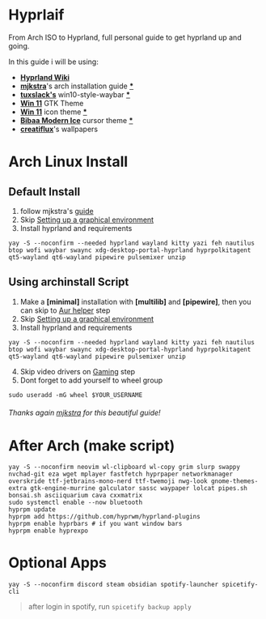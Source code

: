 # Hyprlaif
From Arch ISO to Hyprland, full personal guide to get hyprland up and going.

In this guide i will be using:  
- [**Hyprland Wiki**](https://wiki.hypr.land/)
- [**mjkstra**](https://github.com/mjkstra)'s arch installation guide [**\***](https://github.com/login/oauth/authorize?client_id=7e0a3cd836d3e544dbd9&redirect_uri=https%3A%2F%2Fgist.github.com%2Fauth%2Fgithub%2Fcallback%3Freturn_to%3Dhttps%253A%252F%252Fgist.github.com%252Fmjkstra%252F96ce7a5689d753e7a6bdd92cdc169bae&response_type=code&state=82c02c7f7de6377f5ca6525534b6c1f05a317cecf7f637d85ed19eb62c84c38b)
- [**tuxslack's**](https://github.com/tuxslack) win10-style-waybar [**\***](https://github.com/tuxslack/win10-style-waybar/tree/main?tab=readme-ov-file#MIT-1-ov-file)
- [**Win 11**](https://www.gnome-look.org/p/2278411) GTK Theme
- [**Win 11**](https://www.gnome-look.org/p/1546069) icon theme [**\***](https://github.com/yeyushengfan258/Win11-icon-theme)
- [**Bibaa Modern Ice**](https://www.gnome-look.org/p/1197198) cursor theme [**\***](https://github.com/ful1e5/Bibata_Cursor)
- [**creatiflux**](https://creatiflux.artstation.com/)'s wallpapers

# Arch Linux Install
## Default Install
1. follow mjkstra's [guide](https://gist.github.com/mjkstra/96ce7a5689d753e7a6bdd92cdc169bae)
2. Skip [Setting up a graphical environment](https://gist.github.com/mjkstra/96ce7a5689d753e7a6bdd92cdc169bae#setting-up-a-graphical-environment)
3. Install hyprland and requirements
```
yay -S --noconfirm --needed hyprland wayland kitty yazi feh nautilus btop wofi waybar swaync xdg-desktop-portal-hyprland hyprpolkitagent qt5-wayland qt6-wayland pipewire pulsemixer unzip
```

## Using archinstall Script
1. Make a **[minimal]** installation with **[multilib]** and **[pipewire]**, then you can skip to [Aur helper](https://gist.github.com/mjkstra/96ce7a5689d753e7a6bdd92cdc169bae#aur-helper-and-additional-packages-installation) step
2. Skip [Setting up a graphical environment](https://gist.github.com/mjkstra/96ce7a5689d753e7a6bdd92cdc169bae#setting-up-a-graphical-environment)
3. Install hyprland and requirements
```
yay -S --noconfirm --needed hyprland wayland kitty yazi feh nautilus btop wofi waybar swaync xdg-desktop-portal-hyprland hyprpolkitagent qt5-wayland qt6-wayland pipewire pulsemixer unzip
```
4. Skip video drivers on [Gaming](https://gist.github.com/mjkstra/96ce7a5689d753e7a6bdd92cdc169bae#gaming) step
5. Dont forget to add yourself to wheel group
```
sudo useradd -mG wheel $YOUR_USERNAME
```  
###### Thanks again [mjkstra](https://github.com/mjkstra) for this beautiful guide!

# After Arch (make script)
```
yay -S --noconfirm neovim wl-clipboard wl-copy grim slurp swappy nvchad-git eza wget mplayer fastfetch hyprpaper networkmanager overskride ttf-jetbrains-mono-nerd ttf-twemoji nwg-look gnome-themes-extra gtk-engine-murrine galculator sassc waypaper lolcat pipes.sh bonsai.sh asciiquarium cava cxxmatrix
sudo systemctl enable --now bluetooth
hyprpm update
hyprpm add https://github.com/hyprwm/hyprland-plugins
hyprpm enable hyprbars # if you want window bars
hyprpm enable hyprexpo
```  

# Optional Apps
```
yay -S --noconfirm discord steam obsidian spotify-launcher spicetify-cli
```
> after login in spotify, run `spicetify backup apply`
